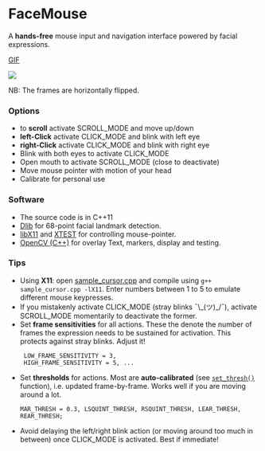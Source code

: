 # FaceMouse
A **hands-free** mouse input and navigation interface powered by facial expressions.  

[GIF](FaceMouse.gif)

<img src="https://github.com/codebuddha/FaceMouse/blob/master/FaceMouse.gif">

NB: The frames are horizontally flipped. 

### Options ###
 - to **scroll** activate SCROLL_MODE and move up/down   
 - **left-Click** activate CLICK_MODE and blink with left eye
 - **right-Click** activate CLICK_MODE and blink with right eye
 - Blink with both eyes to activate CLICK_MODE
 - Open mouth to activate SCROLL_MODE (close to deactivate)
 - Move mouse pointer with motion of your head
 - Calibrate for personal use

### Software ###
 - The source code is in C++11 
 - [Dlib](http://dlib.net/) for 68-point facial landmark detection. 
 - [libX11](https://en.wikipedia.org/wiki/Xlib) and [XTEST](https://www.x.org/releases/X11R7.7/doc/libXtst/xtestlib.html) for controlling mouse-pointer. 
 - [OpenCV (C++)](https://opencv.org/) for overlay Text, markers, display and testing. 

 ### Tips ###
 - Using **X11**: open [sample_cursor.cpp](sample_cursor.cpp) and compile using `g++ sample_cursor.cpp -lX11`. Enter numbers between 1 to 5 to emulate different mouse keypresses.
 - If you mistakenly activate CLICK_MODE (stray blinks ¯\\\_(ツ)\_/¯), activate SCROLL_MODE momentarily to deactivate the former.
 - Set **frame sensitivities** for all actions. These the denote the number of frames the expression needs to be sustained for activation. This protects against stray blinks. Adjust it!
   ```
    LOW_FRAME_SENSITIVITY = 3,
	HIGH_FRAME_SENSITIVITY = 5, ...
    ```
 - Set **thresholds** for actions. Most are **auto-calibrated** (see [`set_thresh()`](https://github.com/codebuddha/FaceMouse/blob/03679663bf17767585cb778b114dbef515b64199/face_mouse.cpp#L81) function), i.e. updated frame-by-frame. Works well if you are moving around a lot.
    ```
	MAR_THRESH = 0.3, LSQUINT_THRESH, RSQUINT_THRESH, LEAR_THRESH, REAR_THRESH;
    ```
 - Avoid delaying the left/right blink action (or moving around too much in between) once CLICK_MODE is activated. Best if immediate!  


